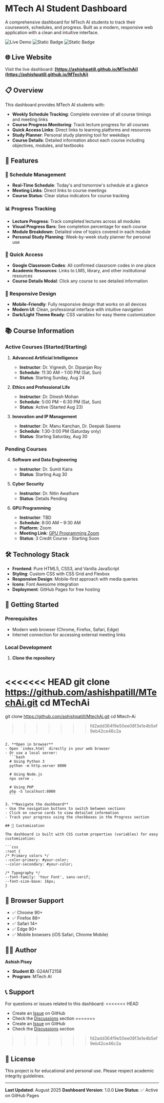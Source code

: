 # MTech AI Student Dashboard

A comprehensive dashboard for MTech AI students to track their coursework, schedules, and progress. Built as a modern, responsive web application with a clean and intuitive interface.

![Live Demo](https://img.shields.io/badge/Live-Demo-brightgreen)
![Static Badge](https://img.shields.io/badge/Status-Active-blue)
![Static Badge](https://img.shields.io/badge/Version-1.0.0-blue)

## 🌐 Live Website

Visit the live dashboard: **[https://ashishpatill.github.io/MTechAi](https://ashishpatill.github.io/MTechAi)**

## 📋 Overview

This dashboard provides MTech AI students with:
- **Weekly Schedule Tracking**: Complete overview of all course timings and meeting links
- **Course Progress Monitoring**: Track lecture progress for all courses
- **Quick Access Links**: Direct links to learning platforms and resources
- **Study Planner**: Personal study planning tool for weekdays
- **Course Details**: Detailed information about each course including objectives, modules, and textbooks

## 🎯 Features

### 📅 Schedule Management
- **Real-Time Schedule**: Today's and tomorrow's schedule at a glance
- **Meeting Links**: Direct links to course meetings
- **Course Status**: Clear status indicators for course tracking

### 📊 Progress Tracking
- **Lecture Progress**: Track completed lectures across all modules
- **Visual Progress Bars**: See completion percentage for each course
- **Module Breakdown**: Detailed view of topics covered in each module
- **Personal Study Planning**: Week-by-week study planner for personal use

### 🔗 Quick Access
- **Google Classroom Codes**: All confirmed classroom codes in one place
- **Academic Resources**: Links to LMS, library, and other institutional resources
- **Course Details Modal**: Click any course to see detailed information

### 📱 Responsive Design
- **Mobile-Friendly**: Fully responsive design that works on all devices
- **Modern UI**: Clean, professional interface with intuitive navigation
- **Dark/Light Theme Ready**: CSS variables for easy theme customization

## 📚 Course Information

### Active Courses (Started/Starting)
1. **Advanced Artificial Intelligence**
   - **Instructor**: Dr. Vignesh, Dr. Dipanjan Roy
   - **Schedule**: 11:30 AM – 1:00 PM (Sat, Sun)
   - **Status**: Starting Sunday, Aug 24

2. **Ethics and Professional Life**
   - **Instructor**: Dr. Dinesh Mohan
   - **Schedule**: 5:00 PM – 6:30 PM (Sat, Sun)
   - **Status**: Active (Started Aug 23)

3. **Innovation and IP Management**
   - **Instructor**: Dr. Manu Kanchan, Dr. Deepak Saxena
   - **Schedule**: 1:30-3:00 PM (Saturday only)
   - **Status**: Starting Saturday, Aug 30

### Pending Courses
4. **Software and Data Engineering**
   - **Instructor**: Dr. Sumit Kalra
   - **Status**: Starting Aug 30

5. **Cyber Security**
   - **Instructor**: Dr. Nitin Awathare
   - **Status**: Details Pending

6. **GPU Programming**
   - **Instructor**: TBD
   - **Schedule**: 8:00 AM – 9:30 AM
   - **Platform**: Zoom
   - **Meeting Link**: [GPU Programming Zoom](https://futurense.zoom.us/j/88040308066?pwd=yh69JD0Rd6IZefsW2hIXoiBgA3lTyI.1)
   - **Status**: 3 Credit Course - Starting Soon

## 🛠️ Technology Stack

- **Frontend**: Pure HTML5, CSS3, and Vanilla JavaScript
- **Styling**: Custom CSS with CSS Grid and Flexbox
- **Responsive Design**: Mobile-first approach with media queries
- **Icons**: Font Awesome integration
- **Deployment**: GitHub Pages for free hosting



## 🚀 Getting Started

### Prerequisites
- Modern web browser (Chrome, Firefox, Safari, Edge)
- Internet connection for accessing external meeting links

### Local Development
1. **Clone the repository**
   ```bash
<<<<<<< HEAD
   git clone https://github.com/ashishpatill/MTechAi.git
   cd MTechAi
=======
   git clone https://github.com/ashishpatill/MtechAi.git
   cd Mtech-Ai
>>>>>>> fd2add364f9e50ee08f3e1e4b5ef9eb42ce46c2a
   ```

2. **Open in browser**
   - Open `index.html` directly in your web browser
   - Or use a local server:
     ```bash
     # Using Python 3
     python -m http.server 8000

     # Using Node.js
     npx serve .

     # Using PHP
     php -S localhost:8000
     ```

3. **Navigate the dashboard**
   - Use the navigation buttons to switch between sections
   - Click on course cards to view detailed information
   - Track your progress using the checkboxes in the Progress section

## 🎨 Customization

The dashboard is built with CSS custom properties (variables) for easy customization:

```css
:root {
  /* Primary colors */
  --color-primary: #your-color;
  --color-secondary: #your-color;

  /* Typography */
  --font-family: 'Your Font', sans-serif;
  --font-size-base: 16px;
}
```

## 📱 Browser Support

- ✅ Chrome 90+
- ✅ Firefox 88+
- ✅ Safari 14+
- ✅ Edge 90+
- ✅ Mobile browsers (iOS Safari, Chrome Mobile)





## 👨‍💻 Author

**Ashish Pisey**
- **Student ID**: G24AIT2158
- **Program**: MTech AI

## 📞 Support

For questions or issues related to this dashboard:
<<<<<<< HEAD
- Create an [Issue](https://github.com/ashishpatill/MTechAi/issues) on GitHub
- Check the [Discussions](https://github.com/ashishpatill/MTechAi/discussions) section
=======
- Create an [Issue](https://github.com/ashishpatill/MtechAi/issues) on GitHub
- Check the [Discussions](https://github.com/ashishpatill/MtechAi/discussions) section
>>>>>>> fd2add364f9e50ee08f3e1e4b5ef9eb42ce46c2a

## 📜 License

This project is for educational and personal use. Please respect academic integrity guidelines.

---

**Last Updated**: August 2025
**Dashboard Version**: 1.0.0
**Live Status**: ✅ Active on GitHub Pages
